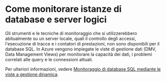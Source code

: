 <properties linkid="manage-services-how-to-monitor-a-sqldb" urlDisplayName="How to monitor" pageTitle="How to monitor a SQL Database - Azure service management" metaKeywords="" description="Learn how to monitor a SQL Database using the Azure Management Portal." metaCanonical="" services="sql-database" documentationCenter="" title="How to Monitor Logical Servers and Database Instances" authors="" solutions="" manager="" editor="" />

Come monitorare istanze di database e server logici
===================================================

Gli strumenti e le tecniche di monitoraggio che si utilizzerebbero abitualmente su un server locale, quali il controllo degli accessi, l'esecuzione di tracce e i contatori di prestazioni, non sono disponibili per il database SQL. In Azure vengono impiegate le viste di gestione dati (DMV, Data Management Views) per monitorare la capacità dei dati, i problemi correlati alle query e le connessioni attuali.

Per ulteriori informazioni, vedere [Monitoraggio di database SQL mediante le viste a gestione dinamica](http://msdn.microsoft.com/it-it/library/windowsazure/ff394114.aspx).

